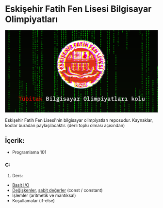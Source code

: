 <meta name="viewport" content="width=device-width, initial-scale=1">
<link rel="stylesheet" type="text/css" media="all" href="markdown.css" />

# Eskişehir Fatih Fen Lisesi Bilgisayar Olimpiyatları

<img src="assets/github-cover-orig-min.png">

Eskişehir Fatih Fen Lisesi'nin bilgisayar olimpiyatları reposudur. Kaynaklar, kodlar buradan paylaşılacaktır. (derli toplu olması açısından)

## İçerik:

- Programlama 101

### C:

1. Ders:
- [Basit I/O](main/C-practices/1st-week/basic-io)
- [Değişkenler](main/C-practices/1st-week/degiskenler.c), [sabit değerler](main/C-practices/1st-week/sabit_degerler.c) (const / constant)
- İşlemler (aritmetik ve mantıksal)
- Koşullamalar (if-else)
